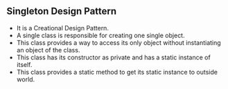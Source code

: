 ## Singleton Design Pattern
- It is a Creational Design Pattern.
- A single class is responsible for creating one single object. 
- This class provides a way to access its only object without instantiating an object of the class.
- This class has its constructor as private and has a static instance of itself.
- This class provides a static method to get its static instance to outside world.